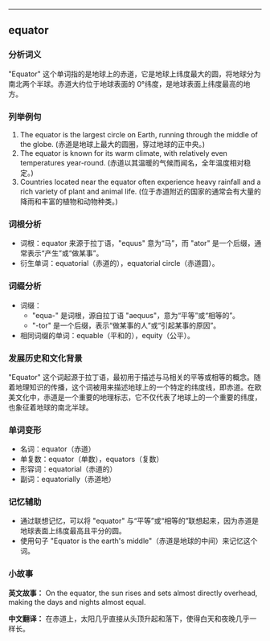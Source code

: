 
---------------
## equator
### 分析词义
"Equator" 这个单词指的是地球上的赤道，它是地球上纬度最大的圆，将地球分为南北两个半球。赤道大约位于地球表面的 0°纬度，是地球表面上纬度最高的地方。

### 列举例句
1. The equator is the largest circle on Earth, running through the middle of the globe. (赤道是地球上最大的圆圈，穿过地球的正中央。)
2. The equator is known for its warm climate, with relatively even temperatures year-round. (赤道以其温暖的气候而闻名，全年温度相对稳定。)
3. Countries located near the equator often experience heavy rainfall and a rich variety of plant and animal life. (位于赤道附近的国家的通常会有大量的降雨和丰富的植物和动物种类。)

### 词根分析
- 词根：equator 来源于拉丁语，"equus" 意为“马”，而 "ator" 是一个后缀，通常表示“产生”或“做某事”。
- 衍生单词：equatorial（赤道的），equatorial circle（赤道圆）。

### 词缀分析
- 词缀：
  - "equa-" 是词根，源自拉丁语 "aequus"，意为“平等”或“相等的”。
  - "-tor" 是一个后缀，表示“做某事的人”或“引起某事的原因”。
- 相同词缀的单词：equable（平和的），equity（公平）。

### 发展历史和文化背景
"Equator" 这个词起源于拉丁语，最初用于描述与马相关的平等或相等的概念。随着地理知识的传播，这个词被用来描述地球上的一个特定的纬度线，即赤道。在欧美文化中，赤道是一个重要的地理标志，它不仅代表了地球上的一个重要的纬度，也象征着地球的南北半球。

### 单词变形
- 名词：equator（赤道）
- 单复数：equator（单数），equators（复数）
- 形容词：equatorial（赤道的）
- 副词：equatorially（赤道地）

### 记忆辅助
- 通过联想记忆，可以将 "equator" 与“平等”或“相等的”联想起来，因为赤道是地球表面上纬度最高且平分的圆。
- 使用句子 "Equator is the earth's middle"（赤道是地球的中间）来记忆这个词。

### 小故事
**英文故事：** 
On the equator, the sun rises and sets almost directly overhead, making the days and nights almost equal.

**中文翻译：**
在赤道上，太阳几乎直接从头顶升起和落下，使得白天和夜晚几乎一样长。

